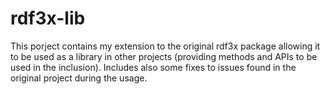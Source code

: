 # rdf3x-lib
This porject contains my extension to the original rdf3x package allowing it to be used as a library in other projects (providing methods and APIs to be used in the inclusion). Includes also some fixes to issues found in the original project during the usage.
